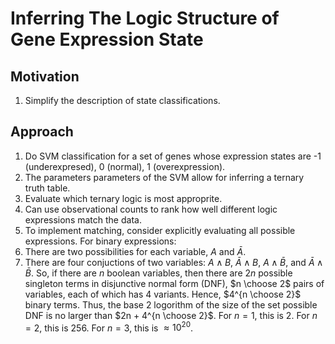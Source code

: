 # Inferring The Logic Structure of Gene Expression State

## Motivation
1. Simplify the description of state classifications.

## Approach
1. Do SVM classification for a set of genes whose expression states are -1 (underexpresed), 0 (normal), 1 (overexpression).
2. The parameters parameters of the SVM allow for inferring a ternary truth table.
3. Evaluate which ternary logic is most approprite.
4. Can use observational counts to rank how well different logic expressions match the data.
5. To implement matching, consider explicitly evaluating all possible expressions. For binary expressions:
  1. There are two possibilities for each variable, $A$ and $\bar{A}$.
  2. There are four conjuctions of two variables: $A \land B$, $\bar{A} \land B$, $A \land \bar{B}$, and $\bar{A} \land \bar{B}$. So, if there are $n$ boolean variables, then there are $2n$ possible singleton terms in disjunctive normal form (DNF), $n \choose 2$ pairs of variables, each of which has 4 variants. Hence, $4^{n \choose 2}$ binary terms. Thus, the base 2 logorithm of the size of the set possible DNF is no larger than $2n + 4^{n \choose 2}$. For $n=1$, this is 2. For $n=2$, this is 256. For $n=3$, this is $\approx 10^{20}$.